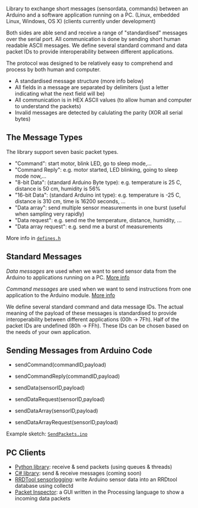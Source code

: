 Library to exchange short messages (sensordata, commands) between an Arduino and a software application running on a PC. (Linux, embedded Linux, Windows, OS X) (clients currently under development)

Both sides are able send and receive a range of "standardised" messages over the serial port. All communication is done by sending short human readable ASCII messages. We define several standard command and data packet IDs to provide interoperability between different applications.

The protocol was designed to be relatively easy to comprehend and process by both human and computer.
 * A standardised message structure (more info below)
 * All fields in a message are separated by delimiters (just a letter indicating what the next field will be)
 * All communication is in HEX ASCII values (to allow human and computer to understand the packets)
 * Invalid messages are detected by calulating the parity (XOR all serial bytes) 

## The Message Types

The library support seven basic packet types.

 * "Command": start motor, blink LED, go to sleep mode,...
 * "Command Reply": e.g. motor started, LED blinking, going to sleep mode now,...
 * "8-bit Data": (standard Arduino Byte type): e.g. temperature is 25 C, distance is 50 cm, humidity is 56%
 * "16-bit Data": (standard Arduino int type): e.g. temperature is -25 C, distance is 310 cm, time is 16200 seconds, ...
 * "Data array": send multiple sensor measurements in one burst (useful when sampling very rapidly)
 * "Data request": e.g. send me the temperature, distance, humidity, ...
 * "Data array request": e.g. send me a burst of measurements

More info in [`defines.h`](https://github.com/jeroendoggen/Arduino-serial-messaging/blob/master/SerialPacket/defines.h)

## Standard Messages

*Data messages* are used when we want to send sensor data from the Arduino to applications running on a PC. [More info](https://github.com/jeroendoggen/Arduino-serial-messaging/wiki/Sensordata-messages)

*Command messages* are used when we want to send instructions from one application to the Arduino module. [More info](https://github.com/jeroendoggen/Arduino-serial-messaging/wiki/Command-messages)

We define several standard command and data message IDs. The actual meaning of the payload of these messages is standardised to provide interoperability between different applications (00h -> 7Fh). Half of the packet IDs are undefined (80h -> FFh). These IDs can be chosen based on the needs of your own application.


## Sending Messages from Arduino Code

 * sendCommand(commandID,payload)
 * sendCommandReply(commandID,payload)

 * sendData(sensorID,payload)
 * sendDataRequest(sensorID,payload)

 * sendDataArray(sensorID,payload)
 * sendDataArrayRequest(sensorID,payload)

Example sketch: [`SendPackets.ino`](https://github.com/jeroendoggen/Arduino-serial-messaging/blob/master/SerialPacket/examples/SendPackets/SendPackets.ino)

## PC Clients

 * [Python library](https://github.com/jeroendoggen/Arduino-serial-messaging/tree/master/Clients/Python): receive & send packets (using queues & threads)
 * [C# library](https://github.com/jeroendoggen/Arduino-serial-messaging/tree/master/Clients): send & receive messages (coming soon)
 * [RRDTool sensorlogging](https://github.com/jeroendoggen/Arduino-serial-messaging/tree/master/Clients/Collectd): write Arduino sensor data into an RRDtool database using collectd
 * [Packet Inspector](https://github.com/jeroendoggen/Arduino-serial-messaging/tree/master/Clients/Processing): a GUI written in the Processing language to show a incoming data packets
